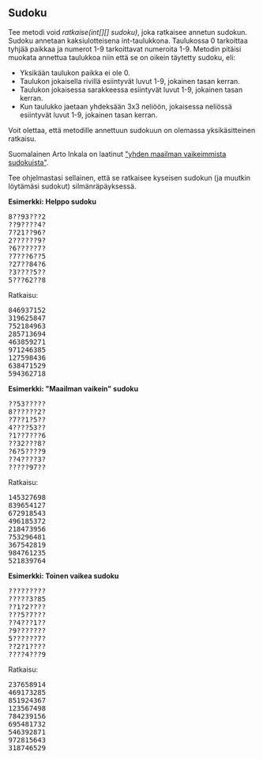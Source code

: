 ## Sudoku ##

Tee metodi void <em>ratkaise(int[][] sudoku)</em>, joka ratkaisee annetun sudokun. Sudoku annetaan kaksiulotteisena int-taulukkona. Taulukossa 0 tarkoittaa tyhjää paikkaa ja numerot 1-9 tarkoittavat numeroita 1-9. Metodin pitäisi muokata annettua taulukkoa niin että se on oikein täytetty sudoku, eli:

* Yksikään taulukon paikka ei ole 0.
* Taulukon jokaisella rivillä esiintyvät luvut 1-9, jokainen tasan kerran.
* Taulukon jokaisessa sarakkeessa esiintyvät luvut 1-9, jokainen tasan kerran.
* Kun taulukko jaetaan yhdeksään 3x3 neliöön, jokaisessa neliössä esiintyvät luvut 1-9, jokainen tasan kerran.

Voit olettaa, että metodille annettuun sudokuun on olemassa yksikäsitteinen ratkaisu.

Suomalainen Arto Inkala on laatinut ["yhden maailman vaikeimmista sudokuista"](https://www.sudokuwiki.org/Arto_Inkala_Sudoku).

Tee ohjelmastasi sellainen, että se ratkaisee kyseisen sudokun (ja muutkin löytämäsi sudokut) silmänräpäyksessä.

**Esimerkki: Helppo sudoku**
          
<pre>8??93???2
??9????4?
7?21??96?
2??????9?
?6?????7?
?7???6??5
?27??84?6
?3????5??
5???62??8</pre>
          
Ratkaisu:
          
<pre>846937152
319625847
752184963
285713694
463859271
971246385
127598436
638471529
594362718</pre>

**Esimerkki: "Maailman vaikein" sudoku**

<pre>??53?????
8??????2?
?7??1?5??
4????53??
?1??7???6
??32???8?
?6?5????9
??4????3?
?????97??</pre>

Ratkaisu:

<pre>145327698
839654127
672918543
496185372
218473956
753296481
367542819
984761235
521839764</pre>

**Esimerkki: Toinen vaikea sudoku**

<pre>?????????
?????3?85
??1?2????
???5?7???
??4???1??
?9???????
5??????7?
??2?1????
????4???9</pre>

Ratkaisu:

<pre>237658914
469173285
851924367
123567498
784239156
695481732
546392871
972815643
318746529</pre>
